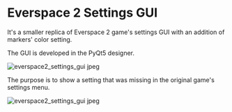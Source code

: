 # Everspace 2 Settings GUI
It's a smaller replica of Everspace 2 game's settings GUI with an addition of markers' color setting.

The GUI is developed in the PyQt5 designer.

![everspace2_settings_gui jpeg](https://github.com/user-attachments/assets/990e9bbd-66a1-4107-a8d4-5b2a89ab329b)

The purpose is to show a setting that was missing in the original game's settings menu.

![everspace2_settings_gui jpeg](https://github.com/user-attachments/assets/5af63ec6-69ca-49c5-9e68-2fb15fec86e9)
